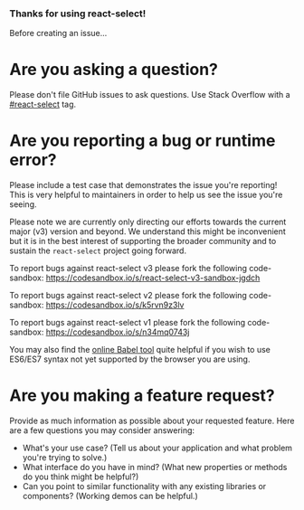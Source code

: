 ### Thanks for using react-select!

Before creating an issue...

# Are you asking a question?
Please don't file GitHub issues to ask questions. Use Stack Overflow with a [#react-select](http://stackoverflow.com/questions/tagged/react-select) tag.


# Are you reporting a bug or runtime error?
Please include a test case that demonstrates the issue you're reporting!
This is very helpful to maintainers in order to help us see the issue you're seeing.

Please note we are currently only directing our efforts towards the current major (v3) version and beyond.
We understand this might be inconvenient but it is in the best interest of supporting the broader community and to sustain the `react-select` project going forward.

To report bugs against react-select v3 please fork the following code-sandbox:
https://codesandbox.io/s/react-select-v3-sandbox-jgdch

To report bugs against react-select v2 please fork the following code-sandbox:
https://codesandbox.io/s/k5rvn9z3lv

To report bugs against react-select v1 please fork the following code-sandbox:
https://codesandbox.io/s/n34mq0743j

You may also find the [online Babel tool](https://babeljs.io/repl/) quite helpful if you wish to use ES6/ES7 syntax not yet supported by the browser you are using.


# Are you making a feature request?
Provide as much information as possible about your requested feature. Here are a few questions you may consider answering:

*   What's your use case? (Tell us about your application and what problem you're trying to solve.)
*   What interface do you have in mind? (What new properties or methods do you think might be helpful?)
*   Can you point to similar functionality with any existing libraries or components? (Working demos can be helpful.)
